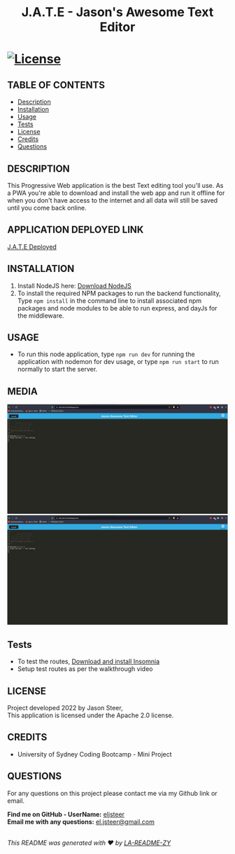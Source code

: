  <h1 align="center">J.A.T.E - Jason's Awesome Text Editor<h1>

  [![License](https://img.shields.io/badge/License-Apache_2.0-blue.svg)](https://opensource.org/licenses/Apache-2.0)

  ## TABLE OF CONTENTS
  - [Description](#description)
  - [Installation](#Installation)
  - [Usage](#Usage)
  - [Tests](#Tests)
  - [License](#License)
  - [Credits](#Credits)
  - [Questions](#Questions)

  ## DESCRIPTION
  This Progressive Web application is the best Text editing tool you'll use. As a PWA you're able to download and install the web app and run it offline for when you don't have access to the internet and all data will still be saved until you come back online.

  ## APPLICATION DEPLOYED LINK
  [J.A.T.E Deployed](https://text-edi-tor.herokuapp.com/)
  
  ## INSTALLATION
  1. Install NodeJS here: [Download NodeJS](https://nodejs.org/en/download/)
  2. To install the required NPM packages to run the backend functionality, Type `npm install` in the command line to install associated npm packages and node modules to be able to run express, and dayJs for the middleware.

  ## USAGE
  * To run this node application, type `npm run dev` for running the application with nodemon for dev usage, or type `npm run start` to run normally to start the server.

  ## MEDIA
  ![J.A.T.E - Website](./client/src/images/jate_website.jpg)
  <br />
  ![J.A.T.E - PWA](./client/src/images/jate_website.jpg)

  ## Tests
  * To test the routes, [Download and install Insomnia](https://insomnia.rest/download)
  * Setup test routes as per the walkthrough video
  
  ## LICENSE
  Project developed 2022 by Jason Steer,<br />
  This application is licensed under the Apache 2.0 license.

  ## CREDITS
  - University of Sydney Coding Bootcamp - Mini Project 

  ## QUESTIONS
  For any questions on this project please contact me via my Github link or email.<br />

  **Find me on GitHub - UserName:** [eljsteer](https://github.com/eljsteer)<br />
  **Email me with any questions:** el.jsteer@gmail.com<br />
  <br />
  
  _This README was generated with ❤️ by [LA-README-ZY](https://github.com/eljsteer/LA-README-ZY)_